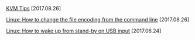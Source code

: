 [KVM Tips](/posts/kvm) [2017.08.26]

[Linux: How to change the file encoding from the command line](/posts/change-file-encoding) [2017.08.26]

[Linux: How to wake up from stand-by on USB input](/posts/wake-up-on-usb) [2017.06.24]
